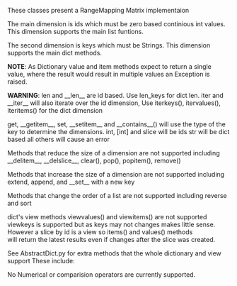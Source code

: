 These classes present a RangeMapping Matrix implementaion

The main dimension is ids which must be zero based continious int values.
This dimension supports the main list funtions.

The second dimension is keys which must be Strings.
This dimension supports the main dict methods.

**NOTE**: As Dictionary value and item methods expect to return a single value,
where the result would result in multiple values an Exception is raised.

**WARNING**:
len and \_\_len\_\_ are id based. Use len_keys for dict len.
iter and \_\_iter\_\_ will also iterate over the id dimension,
Use iterkeys(), itervalues(), iteritems() for the dict dimension

get, \_\_getitem\_\_, set, \_\_setitem\_\_ and \_\_contains\_\_() 
 will use the type of the key to determine the dimensions. 
int, \[int\] and slice will be ids
str will be dict based all others will cause an error

Methods that reduce the size of a dimension are not supported
including \_\_delitem\_\_, \_\_delslice\_\_, clear(), pop(), popitem(), remove()

Methods that increase the size of a dimension are not supported
including extend, append, and \_\_set\_\_ with a new key

Methods that change the order of a list are not supported
including reverse and sort

dict's view methods viewvalues() and viewitems() are not supported
viewkeys is supported but as keys may not changes makes little sense.
However a slice by id is a view so items() and values() methods  
will return the latest results even if changes after the slice was created.

See AbstractDict.py for extra methods that the whole dictionary and view support
These include:

No Numerical or comparision operators are currently supported.

